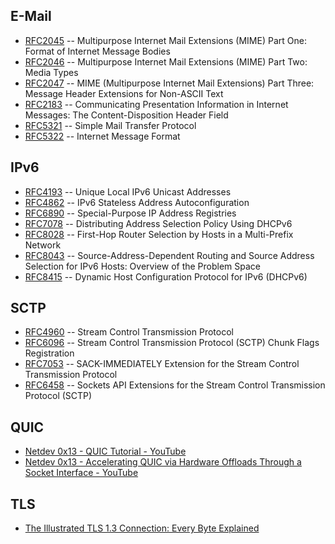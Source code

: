 ## E-Mail

* [RFC2045](https://tools.ietf.org/html/rfc2045) -- Multipurpose Internet Mail Extensions (MIME) Part One: Format of Internet Message Bodies
* [RFC2046](https://tools.ietf.org/html/rfc2046) -- Multipurpose Internet Mail Extensions (MIME) Part Two: Media Types
* [RFC2047](https://tools.ietf.org/html/rfc2047) -- MIME (Multipurpose Internet Mail Extensions) Part Three: Message Header Extensions for Non-ASCII Text
* [RFC2183](https://tools.ietf.org/html/rfc2183) -- Communicating Presentation Information in Internet Messages: The Content-Disposition Header Field
* [RFC5321](https://tools.ietf.org/html/rfc5321) -- Simple Mail Transfer Protocol
* [RFC5322](https://tools.ietf.org/html/rfc5322) -- Internet Message Format

## IPv6

* [RFC4193](https://tools.ietf.org/html/rfc4193) -- Unique Local IPv6 Unicast Addresses
* [RFC4862](https://tools.ietf.org/html/rfc4862) -- IPv6 Stateless Address Autoconfiguration
* [RFC6890](https://tools.ietf.org/html/rfc6890) -- Special-Purpose IP Address Registries
* [RFC7078](https://tools.ietf.org/html/rfc7078) -- Distributing Address Selection Policy Using DHCPv6
* [RFC8028](https://tools.ietf.org/html/rfc8028) -- First-Hop Router Selection by Hosts in a Multi-Prefix Network
* [RFC8043](https://tools.ietf.org/html/rfc8043) -- Source-Address-Dependent Routing and Source Address Selection for IPv6 Hosts: Overview of the Problem Space
* [RFC8415](https://tools.ietf.org/html/rfc8415) -- Dynamic Host Configuration Protocol for IPv6 (DHCPv6)

## SCTP

* [RFC4960](https://tools.ietf.org/html/rfc4960) -- Stream Control Transmission Protocol
* [RFC6096](https://tools.ietf.org/html/rfc6096) -- Stream Control Transmission Protocol (SCTP) Chunk Flags Registration
* [RFC7053](https://tools.ietf.org/html/rfc7053) -- SACK-IMMEDIATELY Extension for the Stream Control Transmission Protocol
* [RFC6458](https://tools.ietf.org/html/rfc6458) -- Sockets API Extensions for the Stream Control Transmission Protocol (SCTP)

## QUIC

* [Netdev 0x13 - QUIC Tutorial - YouTube](https://www.youtube.com/watch?v=CtsBawwGwns)
* [Netdev 0x13 - Accelerating QUIC via Hardware Offloads Through a Socket Interface - YouTube](https://www.youtube.com/watch?v=ald5tP2VeGk)

## TLS

* [The Illustrated TLS 1.3 Connection: Every Byte Explained](https://tls13.ulfheim.net)
